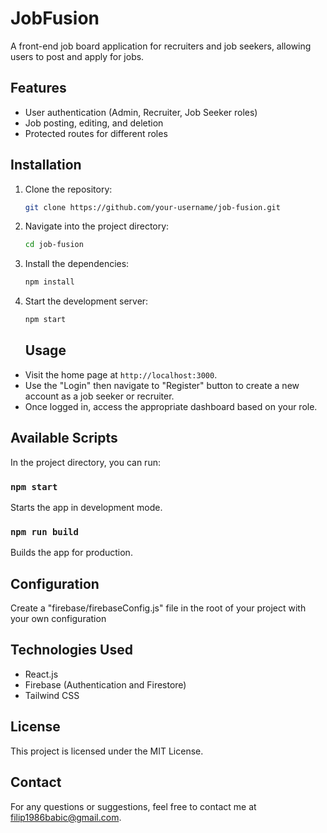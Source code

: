 # JobFusion

A front-end job board application for recruiters and job seekers, allowing users to post and apply for jobs.

## Features

- User authentication (Admin, Recruiter, Job Seeker roles)
- Job posting, editing, and deletion
- Protected routes for different roles

## Installation

1. Clone the repository:

   ```bash
   git clone https://github.com/your-username/job-fusion.git
   ```

2. Navigate into the project directory:

   ```bash
   cd job-fusion
   ```

3. Install the dependencies:

   ```bash
   npm install
   ```

4. Start the development server:

   ```bash
   npm start
   ```

   ## Usage

- Visit the home page at `http://localhost:3000`.
- Use the "Login" then navigate to "Register" button to create a new account as a job seeker or recruiter.
- Once logged in, access the appropriate dashboard based on your role.

## Available Scripts

In the project directory, you can run:

### `npm start`

Starts the app in development mode.

### `npm run build`

Builds the app for production.

## Configuration

Create a "firebase/firebaseConfig.js" file in the root of your project with your own configuration

## Technologies Used

- React.js
- Firebase (Authentication and Firestore)
- Tailwind CSS

## License

This project is licensed under the MIT License.

## Contact

For any questions or suggestions, feel free to contact me at filip1986babic@gmail.com.
